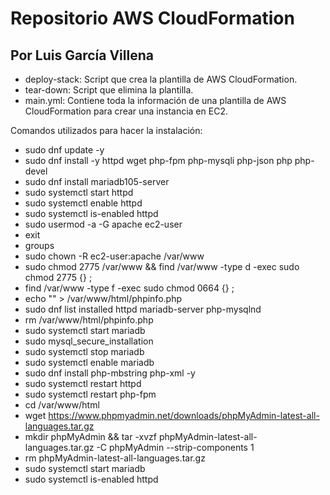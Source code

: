 # Repositorio AWS CloudFormation 
## Por Luis García Villena
- deploy-stack: Script que crea la plantilla de AWS CloudFormation.
- tear-down: Script que elimina la plantilla.
- main.yml: Contiene toda la información de una plantilla de AWS CloudFormation para crear una instancia en EC2.

Comandos utilizados para hacer la instalación:
 - sudo dnf update -y
 - sudo dnf install -y httpd wget php-fpm php-mysqli php-json php php-devel
 - sudo dnf install mariadb105-server
 - sudo systemctl start httpd
 - sudo systemctl enable httpd
 - sudo systemctl is-enabled httpd
 - sudo usermod -a -G apache ec2-user
 - exit
 - groups
 - sudo chown -R ec2-user:apache /var/www
 - sudo chmod 2775 /var/www && find /var/www -type d -exec sudo chmod 2775 {} \;
 - find /var/www -type f -exec sudo chmod 0664 {} \;
 - echo "<?php phpinfo(); ?>" > /var/www/html/phpinfo.php
 - sudo dnf list installed httpd mariadb-server php-mysqlnd
 - rm /var/www/html/phpinfo.php
 - sudo systemctl start mariadb
 - sudo mysql_secure_installation
 - sudo systemctl stop mariadb
 - sudo systemctl enable mariadb
 - sudo dnf install php-mbstring php-xml -y
 - sudo systemctl restart httpd
 - sudo systemctl restart php-fpm
 - cd /var/www/html
 - wget https://www.phpmyadmin.net/downloads/phpMyAdmin-latest-all-languages.tar.gz
 - mkdir phpMyAdmin && tar -xvzf phpMyAdmin-latest-all-languages.tar.gz -C phpMyAdmin --strip-components 1
 - rm phpMyAdmin-latest-all-languages.tar.gz
 - sudo systemctl start mariadb
 - sudo systemctl is-enabled httpd
